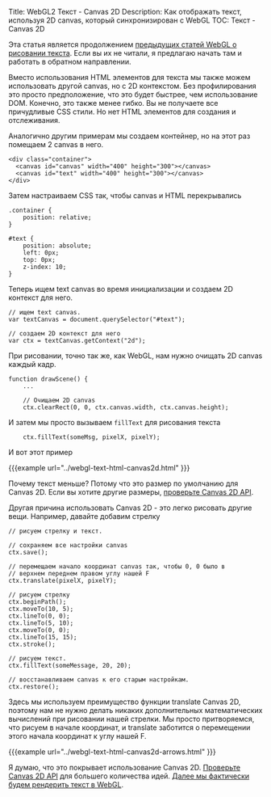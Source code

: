 Title: WebGL2 Текст - Canvas 2D
Description: Как отображать текст, используя 2D canvas, который синхронизирован с WebGL
TOC: Текст - Canvas 2D


Эта статья является продолжением [предыдущих статей WebGL о рисовании текста](webgl-text-html.html).
Если вы их не читали, я предлагаю начать там и работать в обратном направлении.

Вместо использования HTML элементов для текста мы также можем использовать другой canvas, но с
2D контекстом. Без профилирования это просто предположение, что это будет быстрее,
чем использование DOM. Конечно, это также менее гибко. Вы не получаете все
причудливые CSS стили. Но нет HTML элементов для создания и отслеживания.

Аналогично другим примерам мы создаем контейнер, но на этот раз помещаем
2 canvas в него.

    <div class="container">
      <canvas id="canvas" width="400" height="300"></canvas>
      <canvas id="text" width="400" height="300"></canvas>
    </div>

Затем настраиваем CSS так, чтобы canvas и HTML перекрывались

    .container {
        position: relative;
    }

    #text {
        position: absolute;
        left: 0px;
        top: 0px;
        z-index: 10;
    }

Теперь ищем text canvas во время инициализации и создаем 2D контекст для него.

    // ищем text canvas.
    var textCanvas = document.querySelector("#text");

    // создаем 2D контекст для него
    var ctx = textCanvas.getContext("2d");

При рисовании, точно так же, как WebGL, нам нужно очищать 2D canvas каждый кадр.

    function drawScene() {
        ...

        // Очищаем 2D canvas
        ctx.clearRect(0, 0, ctx.canvas.width, ctx.canvas.height);

И затем мы просто вызываем `fillText` для рисования текста

        ctx.fillText(someMsg, pixelX, pixelY);

И вот этот пример

{{{example url="../webgl-text-html-canvas2d.html" }}}

Почему текст меньше? Потому что это размер по умолчанию для Canvas 2D.
Если вы хотите другие размеры, [проверьте Canvas 2D API](https://developer.mozilla.org/en-US/docs/Web/API/Canvas_API/Tutorial/Drawing_text).

Другая причина использовать Canvas 2D - это легко рисовать другие вещи. Например,
давайте добавим стрелку

    // рисуем стрелку и текст.

    // сохраняем все настройки canvas
    ctx.save();

    // перемещаем начало координат canvas так, чтобы 0, 0 было в
    // верхнем переднем правом углу нашей F
    ctx.translate(pixelX, pixelY);

    // рисуем стрелку
    ctx.beginPath();
    ctx.moveTo(10, 5);
    ctx.lineTo(0, 0);
    ctx.lineTo(5, 10);
    ctx.moveTo(0, 0);
    ctx.lineTo(15, 15);
    ctx.stroke();

    // рисуем текст.
    ctx.fillText(someMessage, 20, 20);

    // восстанавливаем canvas к его старым настройкам.
    ctx.restore();

Здесь мы используем преимущество функции translate Canvas 2D, поэтому нам не нужно делать никаких дополнительных
математических вычислений при рисовании нашей стрелки. Мы просто притворяемся, что рисуем в начале координат, и translate заботится
о перемещении этого начала координат к углу нашей F.

{{{example url="../webgl-text-html-canvas2d-arrows.html" }}}

Я думаю, что это покрывает использование Canvas 2D. [Проверьте Canvas 2D API](https://developer.mozilla.org/en-US/docs/Web/API/CanvasRenderingContext2D)
для большего количества идей. [Далее мы фактически будем рендерить текст в WebGL](webgl-text-texture.html). 